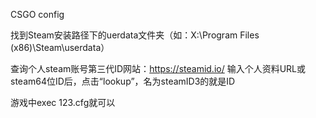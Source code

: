 CSGO config



找到Steam安装路径下的uerdata文件夹（如：X:\Program Files (x86)\Steam\userdata）

查询个人steam账号第三代ID网站：https://steamid.io/  输入个人资料URL或steam64位ID后，点击“lookup”，名为steamID3的就是ID


游戏中exec 123.cfg就可以
